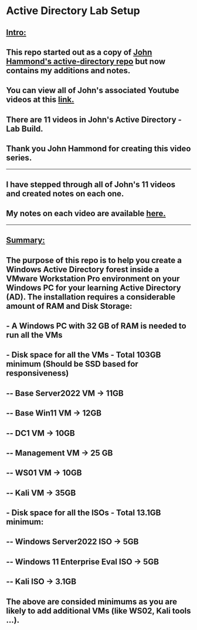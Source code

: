 # Active Directory Lab Setup
## <u>Intro:</u>
## This repo started out as a copy of [John Hammond's active-directory repo](https://github.com/johnHammond/active_directory/) but now contains my additions and notes.
## You can view all of John's associated Youtube videos at this [link.](https://www.youtube.com/playlist?list=PL1H1sBF1VAKVoU6Q2u7BBGPsnkn-rajlp)
## There are 11 videos in John's Active Directory - Lab Build. 
## Thank you John Hammond for creating this video series.
---
## I have stepped through all of John's 11 videos and created notes on each one. 
## My notes on each video are available [here.](/video_notes/README.md)
---
## <u>Summary:</u>
## The purpose of this repo is to help you create a Windows Active Directory forest inside a VMware Workstation Pro environment on your Windows PC for your learning Active Directory (AD). The installation requires a considerable amount of RAM and Disk Storage:
## - A Windows PC with 32 GB of RAM is needed to run all the VMs
## - Disk space for all the VMs - Total 103GB minimum (Should be SSD based for responsiveness)
## -- Base Server2022 VM -> 11GB
## -- Base Win11 VM -> 12GB
## -- DC1 VM -> 10GB
## -- Management VM -> 25 GB
## -- WS01 VM -> 10GB
## -- Kali VM -> 35GB
## - Disk space for all the ISOs - Total 13.1GB minimum:
## -- Windows Server2022 ISO -> 5GB
## -- Windows 11 Enterprise Eval ISO -> 5GB
## -- Kali ISO -> 3.1GB
## The above are consided minimums as you are likely to add additional VMs (like WS02, Kali tools ...).
